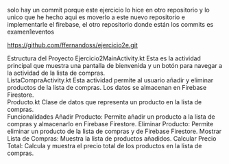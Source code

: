 solo hay un commit porque este ejercicio lo hice en otro repositorio y lo unico que he hecho aqui es moverlo a este nuevo repositorio e implementarle el firebase, el otro repositorio donde están los commits es examen1eventos

https://github.com/ffernandoss/ejercicio2e.git

Estructura del Proyecto
Ejercicio2MainActivity.kt
Esta es la actividad principal que muestra una pantalla de bienvenida y un botón para navegar a la actividad de la lista de compras.  
ListaCompraActivity.kt
Esta actividad permite al usuario añadir y eliminar productos de la lista de compras. Los datos se almacenan en Firebase Firestore.  
Producto.kt
Clase de datos que representa un producto en la lista de compras.  
Funcionalidades
Añadir Producto: Permite añadir un producto a la lista de compras y almacenarlo en Firebase Firestore.
Eliminar Producto: Permite eliminar un producto de la lista de compras y de Firebase Firestore.
Mostrar Lista de Compras: Muestra la lista de productos añadidos.
Calcular Precio Total: Calcula y muestra el precio total de los productos en la lista de compras.
